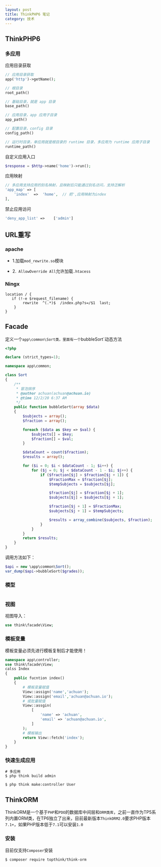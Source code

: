 ```yaml
---
layout: post
title: ThinkPHP6 笔记
category: 技术
---
```


## ThinkPHP6

### 多应用

应用目录获取

```php
// 应用目录获取
app('http')->getName();

// 根目录
root_path()

// 基础目录，就是 app 目录
base_path()

// 应用目录，app 应用子目录
app_path()

// 配置目录，config 目录
config_path()

// 运行时目录，单应用就是根目录的 runtime 目录，多应用为 runtime 应用子目录
runtime_path()
```

自定义应用入口

```php
$response = $http->name('home')->run();
```

应用映射

```php
// 多应用支持应用的别名映射，且映射后只能通过别名访问，支持泛解析
'app_map' => [
    'index'  =>  'home',  // 把',应用映射为index
],
```

禁止应用访问

```php
'deny_app_list' =>    ['admin']
```

## URL重写

### apache

- 1.加载`mod_rewrite.so`模块<br>

- 2.` AllowOverride All`允许加载`.htacess`

### Ningx

```nginx
location / {
   if (!-e $request_filename) {
   		rewrite  ^(.*)$  /index.php?s=/$1  last;
    }
}
```



## Facade

定义一个`app\common\Sort类，里面有一个`bubbleSort`动态方法

```php
<?php

declare (strict_types=1);

namespace app\common;

class Sort
{
    /**
     * 冒泡排序
     * @author achuan(achuan@achuan.io)
     * @time 12/2/20 6:37 AM
     */
    public function bubbleSort(array $data)
    {
        $subjects = array();
        $fraction = array();

        foreach ($data as $key => $val) {
            $subjects[] = $key;
            $fraction[] = $val;
        }

        $dataCount = count($fraction);
        $results = array();

        for ($i = 0; $i < $dataCount - 1; $i++) {
            for ($j = 0; $j < $dataCount - 1 - $i; $j++) {
                if ($fraction[$j] > $fraction[$j + 1]) {
                    $FractionMax = $fraction[$j];
                    $tempSubjects = $subjects[$j];

                    $fraction[$j] = $fraction[$j + 1];
                    $subjects[$j] = $subjects[$j + 1];

                    $fraction[$j + 1] = $FractionMax;
                    $subjects[$j + 1] = $tempSubjects;

                    $results = array_combine($subjects, $fraction);
                }
            }
        }
        return $results;
    }
}
```

调用方法如下：

```php
$api = new \app\common\Sort();
var_dump($api->bubbleSort($grades));
```

### 模型

```

```



### 视图

视图导入：

```php
use think\facade\View;
```



### 模板变量

模板变量必须先进行模板复制后才能使用！

```php
namespace app\controller;
use think\facade\View;
calss Index
{
    public fucntion index()
    {
        # 模板变量赋值
        View::assign('name','achuan');
        View::assign('email','achuan@achuan.io');
        # 或批量赋值
		View::assgin(
        	[
                'name' => 'achuan',
                'email' => 'achuan@achuan.io',
        	]
        );
        # 模板输出
        return View::fetch('index');
    }
}
```



### 快速生成应用

```shell
# 多应用
$ php think build admin

$ php think make:controller User
```



## ThinkORM

ThinkORM是一个基于`PHP`和`PDO`的数据库中间层和`ORM类库`，之前一直作为TP5系列内置ORM类，在TP6独立了出来，目前最新版本`ThinkORM2.0`要求PHP版本`7.1+`，如果PHP版本低于`7.1`可以安装`1.0`



### 安装

目前仅支持`Composer`安装

```bash
$ composer require topthink/think-orm
```





